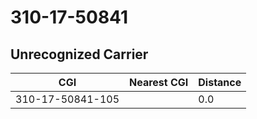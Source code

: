 # 310-17-50841
## Unrecognized Carrier


| CGI | Nearest CGI | Distance |
|-----|-------------|----------|
| 310-17-50841-105 |  | 0.0 |
